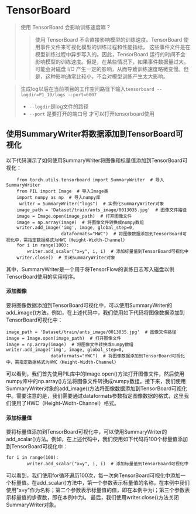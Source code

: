 # TensorBoard

> 使用 TensorBoard 会影响训练速度嘛？
>>使用 TensorBoard 不会直接影响模型的训练速度。TensorBoard 使用事件文件来可视化模型的训练过程和性能指标，
这些事件文件是在模型训练过程中异步写入的。因此，TensorBoard
运行的时间不会影响模型的训练速度。但是，在某些情况下，如果事件数据量过大，可能会对磁盘 I/O
产生一定的影响，从而导致训练速度略微变慢。但是，这种影响通常比较小，不会对模型训练产生太大影响。

>生成log以后在当前项目的工作空间路径下输入`tensorboard --logdir=P1_10/logs --port=6007`
> - `--logdir`是log文件的路径
> - `--port` 是要打开的端口号
>才可以打开tensorboard使用
## 使用SummaryWriter将数据添加到TensorBoard可视化
 以下代码演示了如何使用SummaryWriter将图像和标量值添加到TensorBoard可视化：

        from torch.utils.tensorboard import SummaryWriter  # 导入SummaryWriter
        from PIL import Image  # 导入Image类
        import numpy as np  # 导入numpy库
         writer = SummaryWriter("logs")  # 实例化SummaryWriter对象
        image_path = 'Dataset/train/ants_image/0013035.jpg'  # 图像文件路径
        image = Image.open(image_path)  # 打开图像文件
        image = np.array(image)  # 将图像文件转换成numpy数组
        writer.add_image('img', image, global_step=0,
                         dataformats="HWC")  # 将图像数据添加到TensorBoard可视化中，需指定数据格式为HWC（Height-Width-Channel）
        for i in range(100):
            writer.add_scalar("x=y", i, i)  # 添加标量值到TensorBoard可视化中
        writer.close()  # 关闭SummaryWriter对象
其中，SummaryWriter是一个用于将TensorFlow的训练日志写入磁盘以供TensorBoard使用的实用程序。
 #### 添加图像
 要将图像数据添加到TensorBoard可视化中，可以使用SummaryWriter的add_image()方法。例如，在上述代码中，我们使用如下代码将图像数据添加到TensorBoard可视化中：


    image_path = 'Dataset/train/ants_image/0013035.jpg'  # 图像文件路径
    image = Image.open(image_path)  # 打开图像文件
    image = np.array(image)  # 将图像文件转换成numpy数组
    writer.add_image('img', image, global_step=0,
                     dataformats="HWC")  # 将图像数据添加到TensorBoard可视化中，需指定数据格式为HWC（Height-Width-Channel）
可以看到，我们首先使用PIL库中的Image.open()方法打开图像文件，然后使用numpy库中的np.array()方法将图像文件转换成numpy数组。接下来，我们使用SummaryWriter对象的add_image()方法将图像数据添加到TensorBoard可视化中。需要注意的是，我们需要通过dataformats参数指定图像数据的格式，这里我们使用了HWC（Height-Width-Channel）格式。
 #### 添加标量值
 要将标量值添加到TensorBoard可视化中，可以使用SummaryWriter的add_scalar()方法。例如，在上述代码中，我们使用如下代码将100个标量值添加到TensorBoard可视化中：
        
    for i in range(100):
            writer.add_scalar("x=y", i, i)  # 添加标量值到TensorBoard可视化中
可以看到，我们使用for循环遍历100次，每一次向TensorBoard可视化中添加一个标量值。在add_scalar()方法中，第一个参数表示标量值的名称，在本例中我们使用"x=y"作为名称；第二个参数表示标量值的值，即在本例中为i；第三个参数表示标量值的步骤数，即在本例中为i。
 最后，我们使用writer.close()方法关闭SummaryWriter对象。



